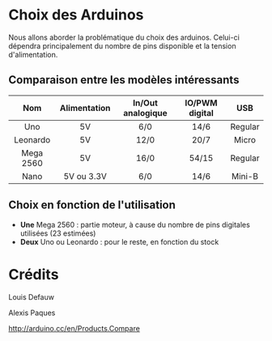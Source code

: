 Choix des Arduinos
==================

Nous allons aborder la problématique du choix des arduinos. Celui-ci dépendra principalement du nombre de pins disponible et la tension d'alimentation.


Comparaison entre les modèles intéressants
------------------------------------------

|Nom|Alimentation|In/Out analogique|IO/PWM digital|USB|
|:--:|:--:|:--:|:--:|:--:|
|Uno|5V|6/0|14/6|Regular|
|Leonardo|5V|12/0|20/7|Micro|
|Mega 2560|5V|16/0|54/15|Regular|
|Nano|5V ou 3.3V|6/0|14/6|Mini-B|

Choix en fonction de l'utilisation
----------------------------------

* **Une** Mega 2560 : partie moteur, à cause du nombre de pins digitales utilisées (23 estimées)
* **Deux** Uno ou Leonardo : pour le reste, en fonction du stock

Crédits
=======

Louis Defauw

Alexis Paques

http://arduino.cc/en/Products.Compare